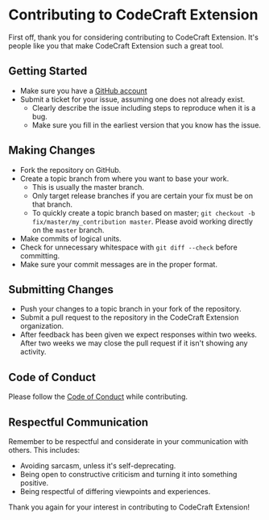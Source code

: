 # Contributing to CodeCraft Extension

First off, thank you for considering contributing to CodeCraft Extension. It's people like you that make CodeCraft Extension such a great tool.

## Getting Started

- Make sure you have a [GitHub account](https://github.com/signup/free)
- Submit a ticket for your issue, assuming one does not already exist.
  - Clearly describe the issue including steps to reproduce when it is a bug.
  - Make sure you fill in the earliest version that you know has the issue.

## Making Changes

- Fork the repository on GitHub.
- Create a topic branch from where you want to base your work.
  - This is usually the master branch.
  - Only target release branches if you are certain your fix must be on that branch.
  - To quickly create a topic branch based on master; `git checkout -b fix/master/my_contribution master`. Please avoid working directly on the `master` branch.
- Make commits of logical units.
- Check for unnecessary whitespace with `git diff --check` before committing.
- Make sure your commit messages are in the proper format.

## Submitting Changes

- Push your changes to a topic branch in your fork of the repository.
- Submit a pull request to the repository in the CodeCraft Extension organization.
- After feedback has been given we expect responses within two weeks. After two weeks we may close the pull request if it isn't showing any activity.

## Code of Conduct

Please follow the [Code of Conduct](./README.md) while contributing.

## Respectful Communication

Remember to be respectful and considerate in your communication with others. This includes:

- Avoiding sarcasm, unless it's self-deprecating.
- Being open to constructive criticism and turning it into something positive.
- Being respectful of differing viewpoints and experiences.

Thank you again for your interest in contributing to CodeCraft Extension!